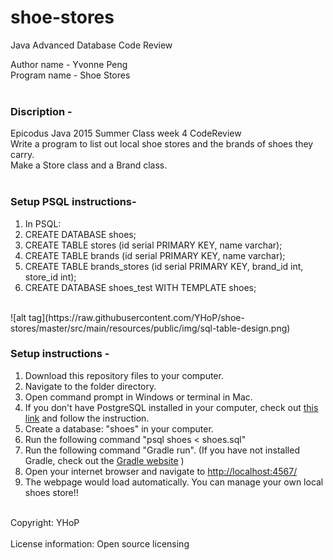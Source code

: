 # shoe-stores
Java Advanced Database Code Review<br>

Author name - Yvonne Peng<br>
Program name - Shoe Stores<br>
<br>
### Discription -<br>
Epicodus Java 2015 Summer Class week 4 CodeReview<br>
Write a program to list out local shoe stores and the brands of shoes they carry. <br>
Make a Store class and a Brand class.<br>
<br>
### Setup PSQL instructions-<br>
1. In PSQL:
2. CREATE DATABASE shoes;
3. CREATE TABLE stores (id serial PRIMARY KEY, name varchar);
4. CREATE TABLE brands (id serial PRIMARY KEY, name varchar);
5. CREATE TABLE brands_stores (id serial PRIMARY KEY, brand_id int, store_id int);
6. CREATE DATABASE shoes_test WITH TEMPLATE shoes;

<br>
![alt tag](https://raw.githubusercontent.com/YHoP/shoe-stores/master/src/main/resources/public/img/sql-table-design.png)

### Setup instructions -<br>
1. Download this repository files to your computer.<br>
2. Navigate to the folder directory.<br>
3. Open command prompt in Windows or terminal in Mac.<br>
4. If you don't have PostgreSQL installed in your computer, check out <a href="https://www.learnhowtoprogram.com/lessons/installing-postgres">this link</a> and follow the instruction.
5. Create a database: "shoes" in your computer.<br>
6. Run the following command "psql shoes < shoes.sql"<br>
7. Run the following command "Gradle run". (If you have not installed Gradle, check out the <a href="https://gradle.org/getting-started-gradle-java/">Gradle website</a> )<br>
8. Open your internet browser and navigate to <a href="http://localhost:4567/">http://localhost:4567/</a><br>
9. The webpage would load automatically. You can manage your own local shoes store!!<br>
<br>
Copyright: YHoP<br>
<br>
License information: Open source licensing<br>
